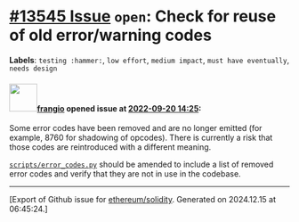 # [\#13545 Issue](https://github.com/ethereum/solidity/issues/13545) `open`: Check for reuse of old error/warning codes
**Labels**: `testing :hammer:`, `low effort`, `medium impact`, `must have eventually`, `needs design`


#### <img src="https://avatars.githubusercontent.com/u/481465?v=4" width="50">[frangio](https://github.com/frangio) opened issue at [2022-09-20 14:25](https://github.com/ethereum/solidity/issues/13545):

Some error codes have been removed and are no longer emitted (for example, 8760 for shadowing of opcodes). There is currently a risk that those codes are reintroduced with a different meaning.

[`scripts/error_codes.py`](https://github.com/ethereum/solidity/blob/db571add54bb55f008bff1b51f3dafad7112b8d6/scripts/error_codes.py) should be amended to include a list of removed error codes and verify that they are not in use in the codebase.




-------------------------------------------------------------------------------



[Export of Github issue for [ethereum/solidity](https://github.com/ethereum/solidity). Generated on 2024.12.15 at 06:45:24.]
